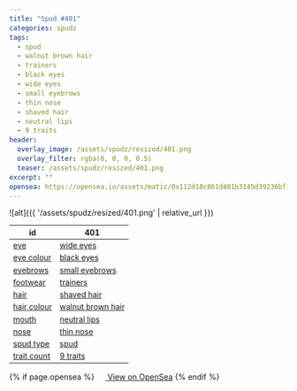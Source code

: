 ```yaml
---
title: "Spud #401"
categories: spudz
tags:
  - spud
  - walnut brown hair
  - trainers
  - black eyes
  - wide eyes
  - small eyebrows
  - thin nose
  - shaved hair
  - neutral lips
  - 9 traits
header:
  overlay_image: /assets/spudz/resized/401.png
  overlay_filter: rgba(0, 0, 0, 0.5)
  teaser: /assets/spudz/resized/401.png
excerpt: ""
opensea: https://opensea.io/assets/matic/0x112d18c861d401b3145d39236bf149f01e18beed/401
---
```

![alt]({{ '/assets/spudz/resized/401.png' | relative_url }})

| id | 401 |
|-|-|
| <a href="/traits/eye/#trait-type">eye</a> | <a href="/traits/eye/wide-eyes/1/#trait">wide eyes</a> |
| <a href="/traits/eye-colour/#trait-type">eye colour</a> | <a href="/traits/eye-colour/black-eyes/1/#trait">black eyes</a> |
| <a href="/traits/eyebrows/#trait-type">eyebrows</a> | <a href="/traits/eyebrows/small-eyebrows/1/#trait">small eyebrows</a> |
| <a href="/traits/footwear/#trait-type">footwear</a> | <a href="/traits/footwear/trainers/1/#trait">trainers</a> |
| <a href="/traits/hair/#trait-type">hair</a> | <a href="/traits/hair/shaved-hair/1/#trait">shaved hair</a> |
| <a href="/traits/hair-colour/#trait-type">hair colour</a> | <a href="/traits/hair-colour/walnut-brown-hair/1/#trait">walnut brown hair</a> |
| <a href="/traits/mouth/#trait-type">mouth</a> | <a href="/traits/mouth/neutral-lips/1/#trait">neutral lips</a> |
| <a href="/traits/nose/#trait-type">nose</a> | <a href="/traits/nose/thin-nose/1/#trait">thin nose</a> |
| <a href="/traits/spud-type/#trait-type">spud type</a> | <a href="/traits/spud-type/spud/1/#trait">spud</a> |
| <a href="/traits/trait-count/#trait-type">trait count</a> | <a href="/traits/trait-count/9-traits/1/#trait">9 traits</a> |

{% if page.opensea %}
<a href="{{page.opensea}}" class="btn btn--info" onclick="window.open(this.href, '_blank'); return false;"><img src="/assets/images/opensea.svg" width="16px"><span>  View on OpenSea</span></a>
{% endif %}
